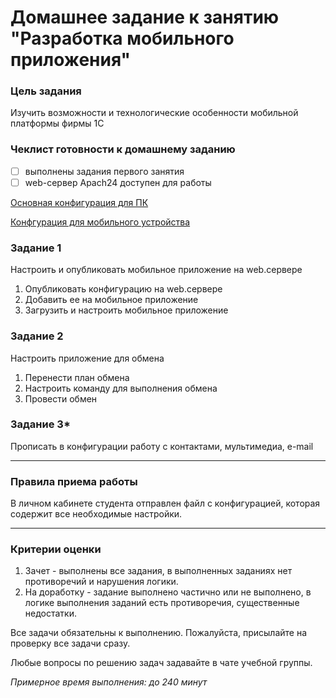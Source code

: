 # Домашнее задание к занятию "Разработка мобильного приложения"

### Цель задания

Изучить возможности и технологические особенности мобильной платформы фирмы 1С


### Чеклист готовности к домашнему заданию

- [ ] выполнены задания первого занятия
- [ ] web-сервер Apach24 доступен для работы

[Основная конфигурация для ПК](https://github.com/netology-code/onec-mid-homeworks/blob/main/MROC/_%D0%9C%D0%9F_%D0%9E%D1%81%D0%BD%D0%BE%D0%B2%D0%BD%D0%B0%D1%8F%20%D0%9A%D0%BE%D0%BD%D1%84%D0%B8%D0%B3%D1%83%D1%80%D0%B0%D1%86%D0%B8%D1%8F.dt)

[Конфгурация для мобильного устройства](https://github.com/netology-code/onec-mid-homeworks/blob/main/MROC/_%D0%9C%D0%9F_%D0%94%D0%BB%D1%8F%20%D1%83%D1%81%D1%82%D1%80%D0%BE%D0%B8%CC%86%D1%81%D1%82%D0%B2%D0%B0.dt)


### Задание 1

Настроить и опубликовать мобильное приложение на web.сервере 

1. Опубликовать конфигурацию на web.сервере 
2. Добавить ее на мобильное приложение
3. Загрузить и настроить мобильное приложение 



### Задание 2

Настроить приложение для обмена

1. Перенести план обмена
2. Настроить команду для выполнения обмена
3. Провести обмен




### Задание 3*

Прописать в конфигурации работу с контактами, мультимедиа, e-mail


------

### Правила приема работы

В личном кабинете студента отправлен файл с конфигурацией, которая содержит все необходимые настройки.

------
### Критерии оценки

1. Зачет - выполнены все задания, в выполненных заданиях нет противоречий и нарушения логики. 
2. На доработку - задание выполнено частично или не выполнено, в логике выполнения заданий есть противоречия, существенные недостатки.

Все задачи обязательны к выполнению. Пожалуйста, присылайте на проверку все задачи сразу.

Любые вопросы по решению задач задавайте в чате учебной группы.

*Примерное время выполнения: до 240 минут*
